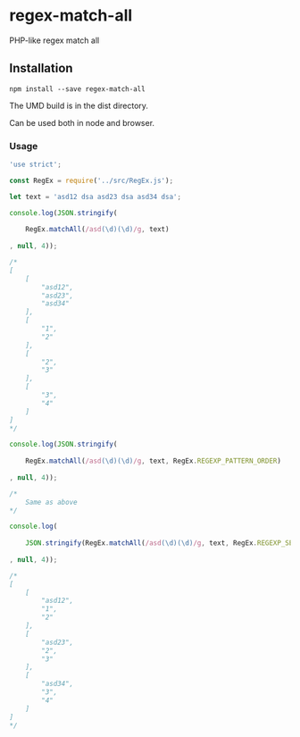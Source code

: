 # regex-match-all

PHP-like regex match all

## Installation

`npm install --save regex-match-all`

The UMD build is in the dist directory.

Can be used both in node and browser.

### Usage
~~~js
'use strict';

const RegEx = require('../src/RegEx.js');

let text = 'asd12 dsa asd23 dsa asd34 dsa';

console.log(JSON.stringify(
    
    RegEx.matchAll(/asd(\d)(\d)/g, text)
    
, null, 4));

/*
[
    [
        "asd12",
        "asd23",
        "asd34"
    ],
    [
        "1",
        "2"
    ],
    [
        "2",
        "3"
    ],
    [
        "3",
        "4"
    ]
]
*/

console.log(JSON.stringify(
    
    RegEx.matchAll(/asd(\d)(\d)/g, text, RegEx.REGEXP_PATTERN_ORDER)
    
, null, 4));

/*
    Same as above
*/

console.log(
    
    JSON.stringify(RegEx.matchAll(/asd(\d)(\d)/g, text, RegEx.REGEXP_SET_ORDER)
    
, null, 4));

/*
[
    [
        "asd12",
        "1",
        "2"
    ],
    [
        "asd23",
        "2",
        "3"
    ],
    [
        "asd34",
        "3",
        "4"
    ]
]
*/
~~~